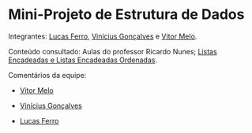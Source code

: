 # Mini-Projeto de Estrutura de Dados

Integrantes: [Lucas Ferro](https://github.com/lucasferro0), [Vinícius Gonçalves](https://github.com/gonssalves) e [Vitor Melo](https://github.com/vitormelods).

Conteúdo consultado: Aulas do professor Ricardo Nunes; [Listas Encadeadas e Listas Encadeadas Ordenadas](https://classroom.google.com/c/NTI2MTg4MzMxNDM1).

Comentários da equipe:

- [Vitor Melo](https://github.com/vitormelods)

- [Vinícius Gonçalves](https://github.com/gonssalves)

- [Lucas Ferro](https://github.com/lucasferro0)
